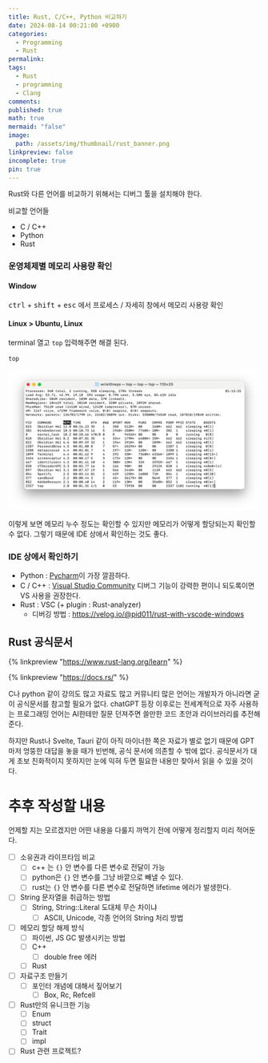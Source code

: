 ```yaml
---
title: Rust, C/C++, Python 비교하기
date: 2024-08-14 00:21:00 +0900
categories:
  - Programming
  - Rust
permalink: 
tags:
  - Rust
  - programming
  - Clang
comments: 
published: true
math: true
mermaid: "false"
image:
  path: /assets/img/thumbnail/rust_banner.png
linkpreview: false
incomplete: true
pin: true
---
```

Rust와 다른 언어를 비교하기 위해서는 디버그 툴을 설치해야 한다.

비교할 언어들
- C / C++
- Python
- Rust

### 운영체제별 메모리 사용량 확인

#### Window
<kbd>ctrl</kbd> +  <kbd>shift</kbd> + <kbd>esc</kbd> 에서 프로세스 / 자세히 창에서 메모리 사용량 확인

#### Linux > Ubuntu, Linux
terminal 열고 `top` 입력해주면 해결 된다.
```bash
top
```

![](/assets/img/res/unnamed.png)

이렇게 보면 메모리 누수 정도는 확인할 수 있지만 메모리가 어떻게 할당되는지 확인할 수 없다. 그렇기 때문에 IDE 상에서 확인하는 것도 좋다. 

### IDE 상에서 확인하기
- Python : [Pycharm](https://www.jetbrains.com/ko-kr/pycharm/download/?section=windows)이 가장 깔끔하다.
- C / C++ : [Visual Studio Community](https://visualstudio.microsoft.com/ko/downloads/) 디버그 기능이 강력한 편이니 되도록이면 VS 사용을 권장한다.
- Rust : VSC (+ plugin : Rust-analyzer)
	- 디버깅 방법 : https://velog.io/@pid011/rust-with-vscode-windows


## Rust 공식문서
{% linkpreview "https://www.rust-lang.org/learn" %}

{% linkpreview "https://docs.rs/" %}

C나 python 같이 강의도 많고 자료도 많고 커뮤니티 많은 언어는 개발자가 아니라면 굳이 공식문서를 참고할 필요가 없다. chatGPT 등장 이후로는 전세계적으로 자주 사용하는 프로그래밍 언어는 AI한테만 질문 던져주면 쓸만한 코드 초안과 라이브러리를 추전해준다.

하지만 Rust나 Svelte, Tauri 같이 아직 마이너한 쪽은 자료가 별로 없기 때문에 GPT마저 엉뚱한 대답을 놓을 때가 빈번해, 공식 문서에 의존할 수 밖에 없다. 공식문서가 대게 초보 친화적이지 못하지만 눈에 익혀 두면 필요한 내용만 찾아서 읽을 수 있을 것이다.



# 추후 작성할 내용
언제할 지는 모르겠지만 어떤 내용을 다룰지 까먹기 전에 어떻게 정리할지 미리 적어둔다.
- [ ] 소유권과 라이프타임 비교
	- [ ] c++ 는 `{}` 안 변수를 다른 변수로 전달이 가능
	- [ ] python은 `{}` 안 변수를 그냥 바깥으로 빼낼 수 있다.
	- [ ] rust는 `{}` 안 변수를 다른 변수로 전달하면 lifetime 에러가 발생한다.
- [ ] String 문자열을 취급하는 방법
	- [ ] String, String::Literal 도대체 무슨 차이냐
		- [ ] ASCII, Unicode, 각종 언어의 String 처리 방법
- [ ] 메모리 할당 해제 방식
	- [ ] 파이썬, JS GC 발생시키는 방법
	- [ ] C++
		- [ ] double free 에러
	- [ ] Rust
- [ ] 자료구조 만들기
	- [ ] 포인터 개념에 대해서 짚어보기
		- [ ] Box, Rc, Refcell
- [ ] Rust만의 유니크한 기능
	- [ ] Enum
	- [ ] struct
	- [ ] Trait
	- [ ] impl
- [ ] Rust 관련 프로젝트?
